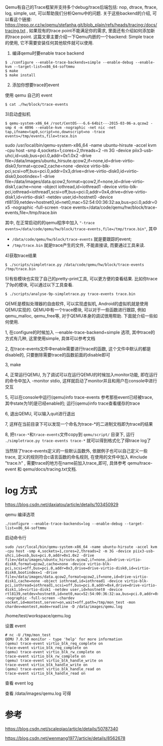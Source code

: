 
Qemu有自己的Trace框架并支持多个debug/trace后端包括: nop, dtrace, ftrace, log, simple, ust, 可以帮助我们分析Qemu中的问题. 关于这些backend的介绍, 可以看这个链接:  https://repo.or.cz/w/qemu/stefanha.git/blob_plain/refs/heads/tracing:/docs/tracing.txt , 如果现有的trace point不能满足你的需求, 里面还有介绍如何添加新的trace point. 这篇文章主要介绍一下Qemu内嵌的一个backend: Simple trace 的使用, 它不需要安装任何其他软件就可以使用. 

1) 编译qemu时要enable trace backend

```
$ ./configure --enable-trace-backends=simple --enable-debug --enable-kvm --target-list=x86_64-softmmu
$ make
$ make install
```

2) 添加你想要trace的event

使用 qemu 自己的 event

```
$ cat ./hw/block/trace-events
```

3)启动虚拟机

```
$ qemu-system-x86_64 /root/CentOS---6.6-64bit---2015-03-06-a.qcow2 -smp 4 -m 4096 --enable-kvm -nographic -net nic -net tap,ifname=tap0,script=no,downscript=no -trace events=/tmp/events,file=trace.bin
```

sudo /usr/local/bin/qemu-system-x86_64 -name ubuntu-hirsute -accel kvm -cpu host -smp 4,sockets=1,cores=2,threads=2 -m 3G -device piix3-usb-uhci,id=usb,bus=pci.0,addr=0x1.0x2 -drive file=/data/images/ubuntu_hirsute.qcow2,if=none,id=drive-virtio-disk0,format=qcow2,cache=none -device virtio-blk-pci,scsi=off,bus=pci.0,addr=0x3,drive=drive-virtio-disk0,id=virtio-disk0,bootindex=1 -drive file=/data/images/data.qcow2,format=qcow2,if=none,id=drive-virtio-disk1,cache=none -object iothread,id=iothread1 -device virtio-blk-pci,iothread=iothread1,scsi=off,bus=pci.0,addr=0x4,drive=drive-virtio-disk1,id=virtio-disk1 -netdev user,id=hostnet0 -device rtl8139,netdev=hostnet0,id=net0,mac=52:54:00:36:32:aa,bus=pci.0,addr=0x5 -nographic -full-screen -trace events=/data/code/qemu/hw/block/trace-events,file=/tmp/trace.bin

其中, 在正常启动的的qemu程序中加入 `"-trace events=/data/code/qemu/hw/block/trace-events,file=/tmp/trace.bin"`, 其中

* `/data/code/qemu/hw/block/trace-events` 就是要跟踪的event;
* `/tmp/trace.bin` 就是trace产生的文件, 不能直接读, 而要通过工具来读. 

4)获取trace结果

```
$ ./scripts/simpletrace.py /data/code/qemu/hw/block/trace-events /tmp/trace.bin
```

5)有些模块也实现了自己的pretty-print工具, 可以更方便的查看结果. 比如你trace了9p的模块, 可以通过以下工具查看. 

```
$ ./scripts/analyse-9p-simpletrace.py trace-events trace.bin
```


QEME是模拟处理器的自由软件, 可以实现虚拟机, Android的虚拟机就是使用QEMU实现的. QEMU中有一个trace模块, 可以对于一些函数进行跟踪, 例如qemu_malloc,  qemu_free等, 对于QEMU本身的调试很用帮助. 下面就介绍一些如何使用. 

1, 在configure的时候加入 --enable-trace-backend=simple 选项, 其中trace的方式有几种, 这里使用simple, 具体可以参考文档

2, 在trace-events文件中enable需要进行trace的函数, 这个文件中默认的都是disable的, 只要删除需要trace的函数前面的disable即可

3, make

4, 正常运行QEMU, 为了调试可以在运行QEMU的时候加入monitor功能, 即在运行的命令中加入 -monitor stdio, 这样就启动了monitor并且和用户在console中进行交互

5, 可以在console中运行(qemu)info trace-events 参考那些event已经被trace, 其中state为1的是已经enable的;  运行(qemu)info trace查看缓存的trace

6, 退出QEMU, 可以输入quit进行退出

7, 这样在当前目录下可以发现一个命名为trace-*的二进制文档即为trace的结果

8, 把`trace-*`和`trace-events`文件copy到 `qemu/script/` 目录下, 运行 `./simpletrace.py trace-events trace-*` 就可以得到格式化了得trace log了

当然除了trace-events定义的一些默认函数外, 依据例子也可以自己定义一些trace, 定义的规则符合c语言函数的命名规则, 在使用的文件中加入 #include "trace.h" , 需要trace的地方在name前加入trace_即可, 具体参考 qemu/trace-event 和 qemu/docs/tracing.txt文档. 



# log 方式

https://blog.csdn.net/daxiatou/article/details/103450929

qemu 编译选项

```
./configure --enable-trace-backends=log --enable-debug --target-list=x86_64-softmmu
```

启动命令行

```
sudo /usr/local/bin/qemu-system-x86_64 -name ubuntu-hirsute -accel kvm -cpu host -smp 4,sockets=1,cores=2,threads=2 -m 3G -device piix3-usb-uhci,id=usb,bus=pci.0,addr=0x1.0x2 -drive file=/data/images/ubuntu_hirsute.qcow2,if=none,id=drive-virtio-disk0,format=qcow2,cache=none -device virtio-blk-pci,scsi=off,bus=pci.0,addr=0x3,drive=drive-virtio-disk0,id=virtio-disk0,bootindex=1 -drive file=/data/images/data.qcow2,format=qcow2,if=none,id=drive-virtio-disk1,cache=none -object iothread,id=iothread1 -device virtio-blk-pci,iothread=iothread1,scsi=off,bus=pci.0,addr=0x4,drive=drive-virtio-disk1,id=virtio-disk1 -netdev user,id=hostnet0 -device rtl8139,netdev=hostnet0,id=net0,mac=52:54:00:36:32:aa,bus=pci.0,addr=0x5 -nographic -full-screen -chardev socket,id=montest,server=on,wait=off,path=/tmp/mon_test -mon chardev=montest,mode=readline -D /data/images/qemu.log
```

/home/test/workspace/qemu.log

设置 event

```
# nc -U /tmp/mon_test
QEMU 7.0.50 monitor - type 'help' for more information
(qemu) trace-event virtio_blk_req_complete on
trace-event virtio_blk_req_complete on
(qemu) trace-event virtio_blk_rw_complete on
trace-event virtio_blk_rw_complete on
(qemu) trace-event virtio_blk_handle_write on
trace-event virtio_blk_handle_write on
(qemu) trace-event virtio_blk_handle_read on
trace-event virtio_blk_handle_read on
```

查看 event log

查看 /data/images/qemu.log 可得




# 参考

https://blog.csdn.net/scaleqiao/article/details/50787340

https://blog.csdn.net/wenmang1977/article/details/8562678